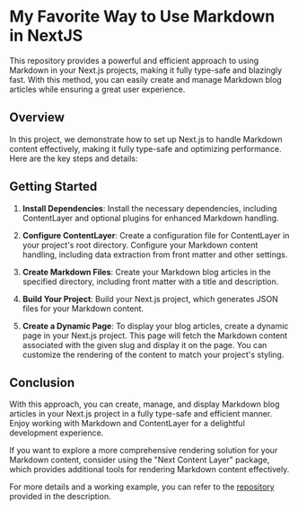 # My Favorite Way to Use Markdown in NextJS

This repository provides a powerful and efficient approach to using Markdown in your Next.js projects, making it fully type-safe and blazingly fast. With this method, you can easily create and manage Markdown blog articles while ensuring a great user experience.

## Overview

In this project, we demonstrate how to set up Next.js to handle Markdown content effectively, making it fully type-safe and optimizing performance. Here are the key steps and details:

## Getting Started

1. **Install Dependencies**: Install the necessary dependencies, including ContentLayer and optional plugins for enhanced Markdown handling.

2. **Configure ContentLayer**: Create a configuration file for ContentLayer in your project's root directory. Configure your Markdown content handling, including data extraction from front matter and other settings.

3. **Create Markdown Files**: Create your Markdown blog articles in the specified directory, including front matter with a title and description.

4. **Build Your Project**: Build your Next.js project, which generates JSON files for your Markdown content.

5. **Create a Dynamic Page**: To display your blog articles, create a dynamic page in your Next.js project. This page will fetch the Markdown content associated with the given slug and display it on the page. You can customize the rendering of the content to match your project's styling.

## Conclusion

With this approach, you can create, manage, and display Markdown blog articles in your Next.js project in a fully type-safe and efficient manner. Enjoy working with Markdown and ContentLayer for a delightful development experience.

If you want to explore a more comprehensive rendering solution for your Markdown content, consider using the "Next Content Layer" package, which provides additional tools for rendering Markdown content effectively.

For more details and a working example, you can refer to the [repository](https://github.com/shadcn-ui/taxonomy/tree/651f984e52edd65d40ccd55e299c1baeea3ff017) provided in the description.
